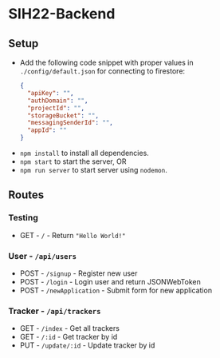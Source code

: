 # SIH22-Backend

## Setup

- Add the following code snippet with proper values in `./config/default.json` for connecting to firestore:
  ```json
  {
    "apiKey": "",
    "authDomain": "",
    "projectId": "",
    "storageBucket": "",
    "messagingSenderId": "",
    "appId": ""
  }
  ```
- `npm install` to install all dependencies.
- `npm start` to start the server, OR
- `npm run server` to start server using `nodemon`.

## Routes

### Testing

- GET - `/` - Return `"Hello World!"`

### User - `/api/users`

- POST - `/signup` - Register new user
- POST - `/login` - Login user and return JSONWebToken
- POST - `/newApplication` - Submit form for new application

### Tracker - `/api/trackers`

- GET - `/index` - Get all trackers
- GET - `/:id` - Get tracker by id
- PUT - `/update/:id` - Update tracker by id
